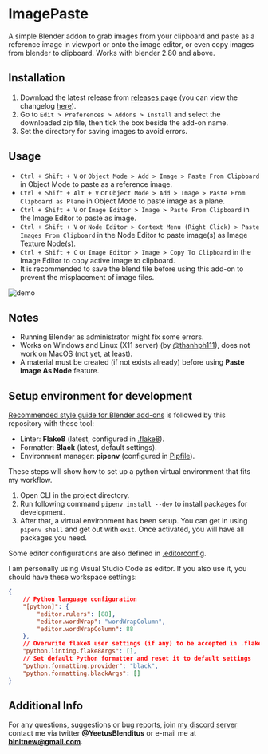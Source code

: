 # ImagePaste

A simple Blender addon to grab images from your clipboard and paste as a reference image in viewport or onto the image editor, or even copy images from blender to clipboard.
Works with blender 2.80 and above.


## Installation

1. Download the latest release from [releases page](https://github.com/Yeetus3141/ImagePaste/releases/) (you can view the changelog [here](CHANGELOG.md)).
1. Go to `Edit > Preferences > Addons > Install` and select the downloaded zip file, then tick the box beside the add-on name.
1. Set the directory for saving images to avoid errors.


## Usage

- `Ctrl + Shift + V` or `Object Mode > Add > Image > Paste From Clipboard` in Object Mode to paste as a reference image.
- `Ctrl + Shift + Alt + V` or `Object Mode > Add > Image > Paste From Clipboard as Plane` in Object Mode to paste image as a plane.
- `Ctrl + Shift + V` or `Image Editor > Image > Paste From Clipboard` in the Image Editor to paste as image.
- `Ctrl + Shift + V` or `Node Editor > Context Menu (Right Click) > Paste Images From Clipboard` in the Node Editor to paste image(s) as Image Texture Node(s).
- `Ctrl + Shift + C` or `Image Editor > Image > Copy To Clipboard` in the Image Editor to copy active image to clipboard.
- It is recommended to save the blend file before using this add-on to prevent the misplacement of image files.

![demo](assets/demo.gif)


## Notes

- Running Blender as administrator might fix some errors.
- Works on Windows and Linux (X11 server) (by [@thanhph111](https://github.com/thanhph111)), does not work on MacOS (not yet, at least).
- A material must be created (if not exists already) before using **Paste Image As Node** feature.


## Setup environment for development

[Recommended style guide for Blender add-ons](https://wiki.blender.org/wiki/Style_Guide/Python) is followed by this repository with these tool:
- Linter: **Flake8** (latest, configured in [.flake8](.flake8)).
- Formatter: **Black** (latest, default settings).
- Environment manager: **pipenv** (configured in [Pipfile](Pipfile)).

These steps will show how to set up a python virtual environment that fits my workflow.
1. Open CLI in the project directory.
1. Run following command `pipenv install --dev` to install packages for development.
1. After that, a virtual environment has been setup. You can get in using `pipenv shell` and get out with `exit`. Once activated, you will have all packages you need.

Some editor configurations are also defined in [.editorconfig](.editorconfig).

I am personally using Visual Studio Code as editor. If you also use it, you should have these workspace settings:

```json
{
    // Python language configuration
    "[python]": {
        "editor.rulers": [88],
        "editor.wordWrap": "wordWrapColumn",
        "editor.wordWrapColumn": 88
    },
    // Overwrite flake8 user settings (if any) to be accepted in .flake8
    "python.linting.flake8Args": [],
    // Set default Python formatter and reset it to default settings
    "python.formatting.provider": "black",
    "python.formatting.blackArgs": []
}
```


## Additional Info

For any questions, suggestions or bug reports, join [my discord server](https://discord.gg/G8ajxwQuYT) contact me via twitter **@YeetusBlenditus** or e-mail me at **binitnew@gmail.com**.

